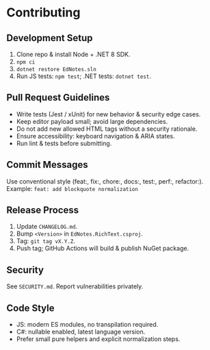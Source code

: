 # Contributing

## Development Setup

1. Clone repo & install Node + .NET 8 SDK.
2. `npm ci`
3. `dotnet restore EdNotes.sln`
4. Run JS tests: `npm test`; .NET tests: `dotnet test`.

## Pull Request Guidelines

- Write tests (Jest / xUnit) for new behavior & security edge cases.
- Keep editor payload small; avoid large dependencies.
- Do not add new allowed HTML tags without a security rationale.
- Ensure accessibility: keyboard navigation & ARIA states.
- Run lint & tests before submitting.

## Commit Messages

Use conventional style (feat:, fix:, chore:, docs:, test:, perf:, refactor:). Example:
`feat: add blockquote normalization`

## Release Process

1. Update `CHANGELOG.md`.
2. Bump `<Version>` in `EdNotes.RichText.csproj`.
3. Tag: `git tag vX.Y.Z`.
4. Push tag; GitHub Actions will build & publish NuGet package.

## Security

See `SECURITY.md`. Report vulnerabilities privately.

## Code Style

- JS: modern ES modules, no transpilation required.
- C#: nullable enabled, latest language version.
- Prefer small pure helpers and explicit normalization steps.
